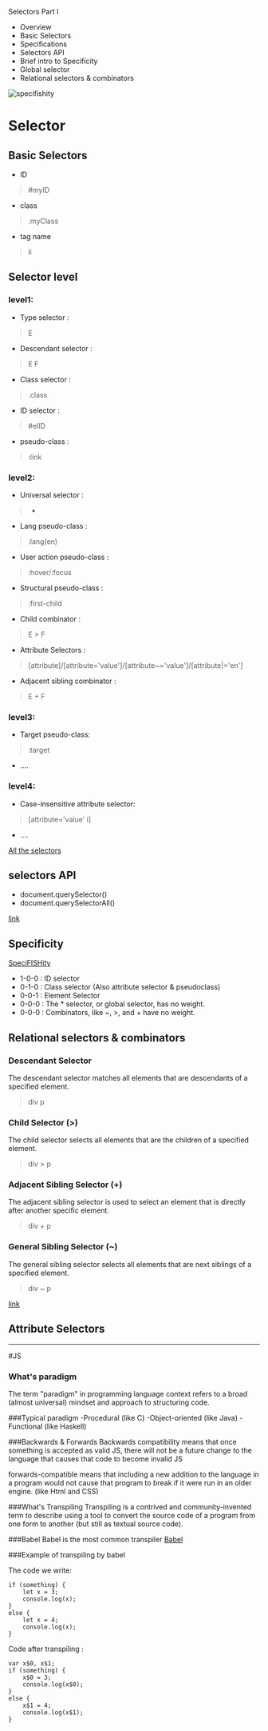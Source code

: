 Selectors Part I
- Overview
- Basic Selectors
- Specifications
- Selectors API
- Brief intro to Specificity
- Global selector
- Relational selectors & combinators

![specifishity](https://specifishity.com/specifishity.png)

# Selector

## Basic Selectors
 - ID
 > #myID
 - class
 > .myClass
 - tag name
 > li

## Selector level

### level1:

- Type selector : 
> E
- Descendant selector : 
> E F
- Class selector :
> .class
- ID selector :
> #elID
- pseudo-class :
> :link

### level2:

- Universal selector :
> *
- Lang pseudo-class :
> :lang(en)
- User action pseudo-class :
>  :hover/:focus
- Structural pseudo-class :
> :first-child
- Child combinator :
> E > F
- Attribute Selectors :
> [attribute]/[attribute='value']/[attribute~='value']/[attribute|='en']
- Adjacent sibling combinator :
> E + F
 
### level3:
- Target pseudo-class:
> :target
- ....

### level4:
- Case-insensitive attribute selector:
> [attribute='value' i]
- ....

[All the selectors](https://estelle.github.io/CSS/selectors/#slide15)

## selectors API
- document.querySelector()
- document.querySelectorAll()

[link](https://developer.mozilla.org/en-US/docs/Web/API/Document_object_model/Locating_DOM_elements_using_selectors)

## Specificity

[SpeciFISHity](https://estelle.github.io/CSS/selectors/#slide20)

- 1-0-0 : ID selector
- 0-1-0 : Class selector (Also attribute selector & pseudoclass)
- 0-0-1 : Element Selector
- 0-0-0 : The * selector, or global selector, has no weight.
- 0-0-0 : Combinators, like ~, >, and + have no weight.

## Relational selectors & combinators

### Descendant Selector
The descendant selector matches all elements that are descendants of a specified element.
> div p

### Child Selector (>)
The child selector selects all elements that are the children of a specified element.
> div > p

### Adjacent Sibling Selector (+)
The adjacent sibling selector is used to select an element that is directly after another specific element.
> div + p 

### General Sibling Selector (~)
The general sibling selector selects all elements that are next siblings of a specified element.
>  div ~ p

[link](https://www.w3schools.com/css/css_combinators.asp)

## Attribute Selectors

-------------------------------------------------------------------------

#JS

### What's paradigm
The term "paradigm" in programming language context refers to a broad (almost universal) mindset and approach to structuring code.

###Typical paradigm
-Procedural (like C)
-Object-oriented (like Java)
-Functional (like Haskell)

###Backwards & Forwards
Backwards compatibility means that once something is accepted as valid JS, there will not be a future change to the language that causes that code to become invalid JS

forwards-compatible means that including a new addition to the language in a program would not cause that program to break if it were run in an older engine. (like Html and CSS)

###What's Transpiling
Transpiling is a contrived and community-invented term to describe using a tool to convert the source code of a program from one form to another (but still as textual source code). 

###Babel
Babel is the most common transpiler [Babel](https://babeljs.io)

###Example of transpiling by babel

The code we write: 

```
if (something) {
    let x = 3;
    console.log(x);
}
else {
    let x = 4;
    console.log(x);
}

```
Code after transpiling :

```
var x$0, x$1;
if (something) {
    x$0 = 3;
    console.log(x$0);
}
else {
    x$1 = 4;
    console.log(x$1);
}

```
 














